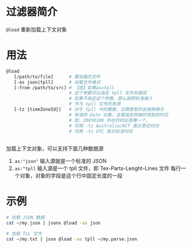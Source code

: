 # 过滤器简介

`@load` 重新加载上下文对象

# 用法

```bash
@load 
   [/path/to/file]      # 要加载的文件
   [-as json|tpll]      # 加载文件格式
   [-from /path/to/src] # 【选】如果as=tpll
                        # 这个参数可以指定 tpll 文件的路径
                        # 如果不指定这个参数，那么就把标准输入
                        # 作为 tpll 文件的来源
   [-tz {timeZoneId}]   # 对于 tpll 中的数据，日期类型的会被转换为
                        # 标准的 Date 对象，这里指定转换时用到的时区
                        # 即，20050109 所在的时区是哪一个，
                        # 可用 -tz Australia/ACT 表示悉尼时间
                        # 可用 -tz UTC 表示标准时间
    
```

加载上下文对象，可以支持下面几种数据源

1. `as:"json"` 输入源就是一个标准的 JSON
2. `as:"tpll` 输入源是一个 tpll 文件，即 Tex-Parts-Lenght-Lines 文件
   每行一个对象，对象的字段是这个行中固定长度的一段

# 示例

```bash
# 加载 JSON 数据
cat ~/my.json | jsonx @load -as json 

# 加载 TLL 文件
cat ~/my.txt | json @load -as tpll ~/my.parse.json
```

